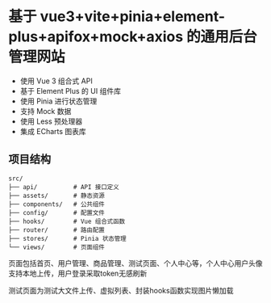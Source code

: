 # 基于 vue3+vite+pinia+element-plus+apifox+mock+axios 的通用后台管理网站

- 使用 Vue 3 组合式 API
- 基于 Element Plus 的 UI 组件库
- 使用 Pinia 进行状态管理
- 支持 Mock 数据
- 使用 Less 预处理器
- 集成 ECharts 图表库

## 项目结构

```
src/
├── api/          # API 接口定义
├── assets/       # 静态资源
├── components/   # 公共组件
├── config/       # 配置文件
├── hooks/        # Vue 组合式函数
├── router/       # 路由配置
├── stores/       # Pinia 状态管理
└── views/        # 页面组件
```
页面包括首页、用户管理、商品管理、测试页面、个人中心等，个人中心用户头像支持本地上传，用户登录采取token无感刷新

测试页面为测试大文件上传、虚拟列表、封装hooks函数实现图片懒加载
